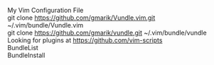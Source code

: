 My Vim Configuration File<br />
git clone https://github.com/gmarik/Vundle.vim.git ~/.vim/bundle/Vundle.vim<br />
git clone https://github.com/gmarik/vundle.git  ~/.vim/bundle/vundle<br />
Looking for plugins at https://github.com/vim-scripts<br >
BundleList<br />
BundleInstall<br />
